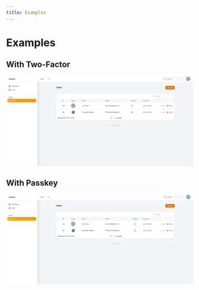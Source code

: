 ```yaml
---
title: Examples
---
```


# Examples

## With Two-Factor
![user_admin_page_2fa.png](..%2F..%2Fart%2Fscreens%2Fuser_admin_page_2fa.png)

## With Passkey
![user_admin_page_passkey.png](..%2F..%2Fart%2Fscreens%2Fuser_admin_page_passkey.png)

